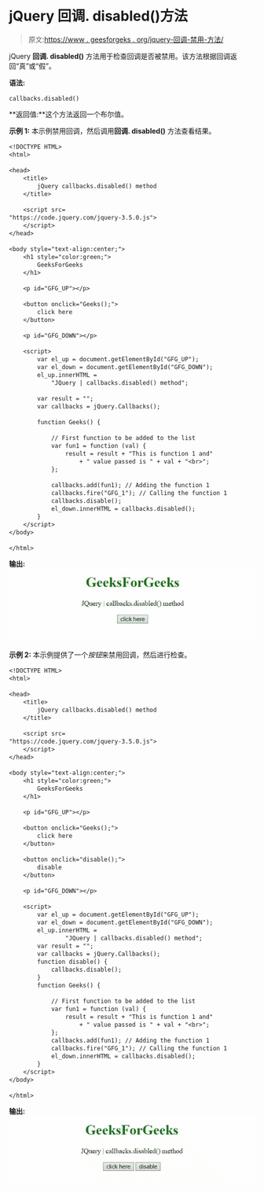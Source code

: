 # jQuery 回调. disabled()方法

> 原文:[https://www . geesforgeks . org/jquery-回调-禁用-方法/](https://www.geeksforgeeks.org/jquery-callbacks-disabled-method/)

jQuery **回调. disabled()** 方法用于检查回调是否被禁用。该方法根据回调返回“真”或“假”。

**语法:**

```
callbacks.disabled()
```

**返回值:**这个方法返回一个布尔值。

**示例 1:** 本示例禁用回调，然后调用**回调. disabled()** 方法查看结果。

```
<!DOCTYPE HTML>
<html>

<head>
    <title>
        jQuery callbacks.disabled() method
    </title>

    <script src=
"https://code.jquery.com/jquery-3.5.0.js">
    </script>
</head>

<body style="text-align:center;">
    <h1 style="color:green;">
        GeeksForGeeks
    </h1>

    <p id="GFG_UP"></p>

    <button onclick="Geeks();">
        click here
    </button>

    <p id="GFG_DOWN"></p>

    <script>
        var el_up = document.getElementById("GFG_UP");
        var el_down = document.getElementById("GFG_DOWN");
        el_up.innerHTML = 
            "JQuery | callbacks.disabled() method";

        var result = "";
        var callbacks = jQuery.Callbacks();

        function Geeks() {

            // First function to be added to the list
            var fun1 = function (val) {
                result = result + "This is function 1 and"
                    + " value passed is " + val + "<br>";
            };

            callbacks.add(fun1); // Adding the function 1
            callbacks.fire("GFG_1"); // Calling the function 1
            callbacks.disable();
            el_down.innerHTML = callbacks.disabled();
        } 
    </script>
</body>

</html>
```

**输出:**
![](img/3df4d43d9b32e53cbb65eb3e56def94d.png)

**示例 2:** 本示例提供了一个*按钮*来禁用回调，然后进行检查。

```
<!DOCTYPE HTML>
<html>

<head>
    <title>
        jQuery callbacks.disabled() method
    </title>

    <script src=
"https://code.jquery.com/jquery-3.5.0.js">
    </script>
</head>

<body style="text-align:center;">
    <h1 style="color:green;">
        GeeksForGeeks
    </h1>

    <p id="GFG_UP"></p>

    <button onclick="Geeks();">
        click here
    </button>

    <button onclick="disable();">
        disable
    </button>

    <p id="GFG_DOWN"></p>

    <script>
        var el_up = document.getElementById("GFG_UP");
        var el_down = document.getElementById("GFG_DOWN");
        el_up.innerHTML = 
                "JQuery | callbacks.disabled() method";
        var result = "";
        var callbacks = jQuery.Callbacks();
        function disable() {
            callbacks.disable();
        }
        function Geeks() {

            // First function to be added to the list
            var fun1 = function (val) {
                result = result + "This is function 1 and"
                    + " value passed is " + val + "<br>";
            };
            callbacks.add(fun1); // Adding the function 1
            callbacks.fire("GFG_1"); // Calling the function 1
            el_down.innerHTML = callbacks.disabled();
        } 
    </script>
</body>

</html>
```

**输出:**
![](img/7606a92ddc5d2cf02e6616779a49bf49.png)